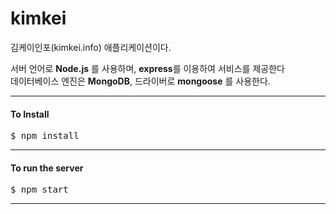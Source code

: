 # kimkei
김케이인포(kimkei.info) 애플리케이션이다.

서버 언어로 **Node.js** 를 사용하며, **express**를 이용하여 서비스를 제공한다<br/>
데이터베이스 엔진은 **MongoDB**, 드라이버로 **mongoose** 를 사용한다.

----------

#### To Install
<pre>$ npm install</pre>

----------

#### To run the server
<pre>$ npm start</pre>

----------